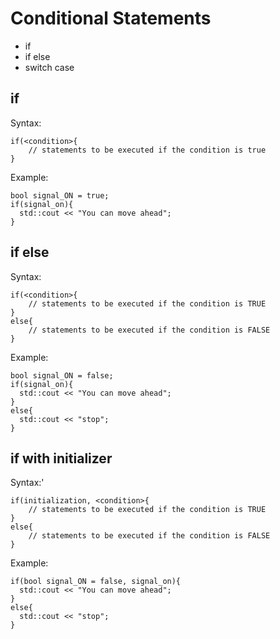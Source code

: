 # Conditional Statements

* if
* if else
* switch case

## if
Syntax:

    if(<condition>{
        // statements to be executed if the condition is true
    }

Example:

    bool signal_ON = true;
    if(signal_on){
      std::cout << "You can move ahead";
    }

## if else
Syntax:

    if(<condition>{
        // statements to be executed if the condition is TRUE
    }
    else{
        // statements to be executed if the condition is FALSE
    }

Example:

    bool signal_ON = false;
    if(signal_on){
      std::cout << "You can move ahead";
    }
    else{
      std::cout << "stop";
    }

## if with initializer
Syntax:'

    if(initialization, <condition>{
        // statements to be executed if the condition is TRUE
    }
    else{
        // statements to be executed if the condition is FALSE
    }

Example:
```
if(bool signal_ON = false, signal_on){
  std::cout << "You can move ahead";
}
else{
  std::cout << "stop";
}
```
